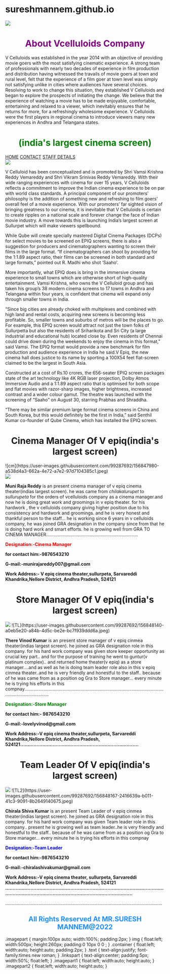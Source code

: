 # sureshmannem.github.io
<html>
<head>
<title>my web application</title>
<link href="suresh2ndmarch.css" rel="stylesheet" type="text/css">
<body>
<img src="C:\Users\Admin\Desktop\logo.png"/>
<center><h1 style="color:purple;" "center">About Vcelluloids Company</h1></center>
<p>V Celluloids was established in the year 2014 with an objective of providing movie goers with the most satisfying cinematic experience. A strong team of professionals with nearly two decades of experience in film production and distribution having witnessed the travails of movie goers at town and rural level, felt that the experience of a film goer at town level was simply not satisfying unlike in cities where audiences have several choices. Resolving to work to change this situation, they established V Celluloids and began to explore the prospects of initiating the change. We believe that the experience of watching a movie has to be made enjoyable, comfortable, entertaining and relaxed to a viewer, which inevitably ensures that he returns for more, for a refreshingly wholesome experience. V Celluloids were the first players in regional cinema to introduce viewers many new experiences in Andhra and Telangana states.

</p>

<P><center><h1 style="color:green">(india's largest cinema screen)</h1></h1></center>
<div class="linkspart">
<a href="home.html">HOME</a>
<a href="contact.html">CONTACT</a>
<a href="staff details.html">STAFF DETAILS</a>
</div>

<div class="imagepart">
<img src="https://english.cdn.zeenews.com/sites/default/files/2019/08/30/815223-theatre.jpg"/>
</div>
<div class="text">
<p>V Celluloid has been conceptualized and is promoted by Shri Vamsi Krishna Reddy Vemareddy and Shri Vikram Srinivas Reddy Vemareddy. With their wide ranging experiences with cinema for over 15 years, V Celluloids reflects a commitment to improve the Indian cinema experience to be on par with world class standards. A principal component of our promoters’ philosophy is the addition of something new and refreshing to film goers’ overall feel of a movie experience. With our promoters’ far sighted vision of bringing greatness to our cinema, it is inevitable that V Celluloids is certain to create ripples on a national scale and forever change the face of Indian movie industry. A move towards this is launching India’s largest screen at Sullurpet which will make viewers spellbound.
</p>
<p>While Qube will create specially mastered Digital Cinema Packages (DCPs) for select movies to be screened on EPIQ screens, there is also a suggestion for producers and cinematographers wanting to screen their films in the large format. “If cinematographers can shoot by providing for the 1:1.89 aspect ratio, their films can be screened in both standard and large formats,” pointed out R. Madhi who shot ‘Saaho’.

More importantly, what EPIQ does is bring in the immersive cinema experience to small towns which are otherwise short of high-quality entertainment. Vamsi Krishna, who owns the V Celluloid group and has taken his group’s 38 modern cinema screens to 17 towns in Andhra and Telangana within four years, is confident that cinema will expand only through smaller towns in India.

“Since big cities are already choked with multiplexes and combined with high land and rental costs, acquiring new screens is becoming less profitable. So, smaller towns and suburbs of metros will be the places to go. For example, this EPIQ screen would attract not just the town folks of Sullurpetta but also the residents of Sriharikota and Sri City (a large industrial and educational hub) located close by. Even residents of Chennai could drive down during the weekends to enjoy the cinema in this format,” said Vamsi. The EPIQ format would provide a new benchmark for film production and audience experience in India he said.V Epiq, the new cinema hall does justice to its name by sporting a 100X54 feet flat-screen claimed to be the largest in South Asia.

Constructed at a cost of Rs.10 crores, the 656-seater EPIQ screen packages state of the art technology like 4K RGB laser projection, Dolby Atmos Immersive Audio and a 1:1.89 aspect ratio that is optimised for both scope and flat movies with razor-sharp images, higher brightness, increased contrast and a wider colour gamut. The theatre was launched with the screening of “Saaho” on August 30, starring Prabhas and Shraddha.

“There may be similar premium large format cinema screens in China and South Korea, but this would definitely be the first in India,” said Senthil Kumar co-founder of Qube Cinema, which has installed the EPIQ screen.

</p>
</div>
<center><h1 style="color:rgb">Cinema Manager Of V epiq(india's largest screen)</h1></center>
![cm](https://user-images.githubusercontent.com/99287692/156847980-a538d4a3-662a-4e72-a7e2-97d7104385c1.jpeg)

<div class="container">
<img src="C:\Users\Admin\Downloads\cm.jpeg"/>
<p><b>Muni Raja Reddy</b> is an present cinema manager of v epiq cinema theater(indias largest screen). he was came from <i> chilakalurupet</i> to <i> sullurupeta</i> for the orders of vcelluloids company as a cinema manager.and now he is doing great work and groomings in v epiq theater. for his hardwork , the v celluloids company giving higher position due to his consistency and hardwork and groomings. and he is very honest and thankful person to the staff...
he is working since 6 years in v celluloids company, he was joined GRA designation in the company since from that he is doing hard work and smart efforts. he is  growing well from GRA TO CINEMA MANAGER........................................................................
</p>
<p><b style="color:red">Designation:-Cinema Manager</b></p>
<p><b>for contact him:-9876543210</b></p>
<p><b>G-mail:-munirajareddy007@gmail.com</b></p>
<p><b>Work Address:- V epiq cinema theater,sullurpeta, Sarvareddi Khandrika,Nellore District, Andhra Pradesh, 524121</b></p>
<center><h1 style="color:rgb">Store Manager Of V epiq(india's largest screen)</h1></center>
<div class="imagepart1">
<img src="C:\Users\Admin\Downloads\TL.jpeg"/>
  ![TL](https://user-images.githubusercontent.com/99287692/156848140-a0eb5e20-a84b-4d5c-be2e-bc7f939ddd6a.jpeg)

</div>
<p><b>There Vinod Kumar</b> is an present store manager of v epiq cinmea theater(indias largest screen). he joined as GRA designation role in this company. for his hard work company was given store keeper opportunity as crucial key part.. and for the purpose of training he went to guntur(v platinum complex).. and returned home theater(v epiq) as a store manager....and as well as he is doing team leader role also in this v epiq cinmea theater..and he is very friendly and honestful to the staff.. because of he  was came from as a position og Gra to Store manager... every minute he is trying his efforts in this compnay...............................................................................................................................................
<p><b style="color:green">Designation:-Store Manager</b></p>
<p><b>for contact him:- 9876543210</b></p>
<p><b>G-mail:-lovelyvinod@gmail.com</b></p>
<p><b>Work Address:-V epiq cinema theater,sullurpeta, Sarvareddi Khandrika,Nellore District, Andhra Pradesh, 524121................................................................................</b></p>

<center><h1 style="color:rgb">Team Leader Of V epiq(india's largest screen)</h1></center><div class="imagepart2">
<img src="C:\Users\Admin\Downloads\TL2.jpeg"/>
  ![TL2](https://user-images.githubusercontent.com/99287692/156848167-2416639a-b011-41c3-9091-8b2649140675.jpeg)

</div>
<p><b>Chirala Shiva Kumar</b> is an present Team Leader of v epiq cinmea theater(indias largest screen). he joined as GRA designation role in this company. for his hard work company was given Team leader role in this company.. present he is growing well as team leader..he is very friendly and honestful to the staff.. because of he  was came from as a position og Gra to Store manager... every minute he is trying his efforts in this compnay</p>
<p><b style="color:blue">Designation:-Team Leader</b></p>
<p><b>for contact him:-9876543210</b></p>
<p><b>G-mail:-chiralashivakumar@gmail.com</b></p>
<p><b>Work Address:-V epiq cinema theater, sullurpeta, Sarvareddi Khandrika,Nellore District, Andhra Pradesh, 524121 .................................................................................................................................................................................................</b></p>
<div class=footer>
<p>...........................................................................................................................
<center><p><h2 style="color:DodgerBlue">All Rights Reserved At MR.SURESH MANNEM@2022</h2></p></center>
</div>

.imagepart
{
margin:100px auto;
width:100%;
padding:2px;
}
img
{
float:left;
width:500px;
height:260px;
padding:0 10px 0 0 ;
}
.container
{
float:left;
width:auto;
height:auto;
padding:2px;
}
.text
{
text-align:justify;
font-family:times new roman;
}
.linkspart
{
text-align:center;
padding:5px;
width:50%;
float:left;
}
.imagepart1
{
float:left;
width:auto;
height:auto;
}
.imagepart2
{
float:left;
width:auto;
height:auto;
}

